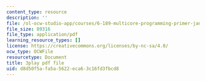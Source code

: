 ```yaml
---
content_type: resource
description: ''
file: /ol-ocw-studio-app/courses/6-189-multicore-programming-primer-january-iap-2007/d8d50f5afa5a5622eca63c16fd3fbcd8_f2_lvRuqp50.pdf
file_size: 89316
file_type: application/pdf
learning_resource_types: []
license: https://creativecommons.org/licenses/by-nc-sa/4.0/
ocw_type: OCWFile
resourcetype: Document
title: 3play pdf file
uid: d8d50f5a-fa5a-5622-eca6-3c16fd3fbcd8
---
```

